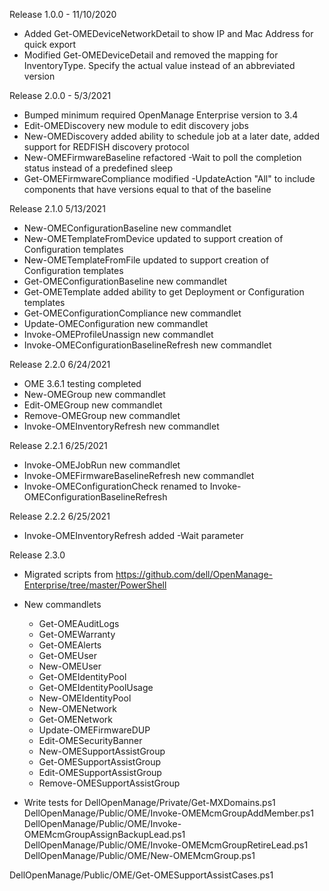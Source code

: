 Release 1.0.0 - 11/10/2020
* Added Get-OMEDeviceNetworkDetail to show IP and Mac Address for quick export
* Modified Get-OMEDeviceDetail and removed the mapping for InventoryType. Specify the actual value instead of an abbreviated version

Release 2.0.0 - 5/3/2021
* Bumped minimum required OpenManage Enterprise version to 3.4
* Edit-OMEDiscovery new module to edit discovery jobs
* New-OMEDiscovery added ability to schedule job at a later date, added support for REDFISH discovery protocol
* New-OMEFirmwareBaseline refactored -Wait to  poll the completion status instead of a predefined sleep
* Get-OMEFirmwareCompliance modified -UpdateAction "All" to include components that have versions equal to that of the baseline

Release 2.1.0 5/13/2021
* New-OMEConfigurationBaseline new commandlet
* New-OMETemplateFromDevice updated to support creation of Configuration templates
* New-OMETemplateFromFile updated to support creation of Configuration templates
* Get-OMEConfigurationBaseline new commandlet
* Get-OMETemplate added ability to get Deployment or Configuration templates
* Get-OMEConfigurationCompliance new commandlet
* Update-OMEConfiguration new commandlet
* Invoke-OMEProfileUnassign new commandlet
* Invoke-OMEConfigurationBaselineRefresh new commandlet

Release 2.2.0 6/24/2021
* OME 3.6.1 testing completed
* New-OMEGroup new commandlet
* Edit-OMEGroup new commandlet
* Remove-OMEGroup new commandlet
* Invoke-OMEInventoryRefresh new commandlet

Release 2.2.1 6/25/2021
* Invoke-OMEJobRun new commandlet
* Invoke-OMEFirmwareBaselineRefresh new commandlet
* Invoke-OMEConfigurationCheck renamed to Invoke-OMEConfigurationBaselineRefresh

Release 2.2.2 6/25/2021
* Invoke-OMEInventoryRefresh added -Wait parameter

Release 2.3.0
* Migrated scripts from https://github.com/dell/OpenManage-Enterprise/tree/master/PowerShell
* New commandlets
    * Get-OMEAuditLogs
    * Get-OMEWarranty
    * Get-OMEAlerts
    * Get-OMEUser
    * New-OMEUser
    * Get-OMEIdentityPool
    * Get-OMEIdentityPoolUsage
    * New-OMEIdentityPool
    * New-OMENetwork
    * Get-OMENetwork
    * Update-OMEFirmwareDUP
    * Edit-OMESecurityBanner
    * New-OMESupportAssistGroup
    * Get-OMESupportAssistGroup
    * Edit-OMESupportAssistGroup
    * Remove-OMESupportAssistGroup

* Write tests for 
DellOpenManage/Private/Get-MXDomains.ps1
DellOpenManage/Public/OME/Invoke-OMEMcmGroupAddMember.ps1
DellOpenManage/Public/OME/Invoke-OMEMcmGroupAssignBackupLead.ps1
DellOpenManage/Public/OME/Invoke-OMEMcmGroupRetireLead.ps1
DellOpenManage/Public/OME/New-OMEMcmGroup.ps1

DellOpenManage/Public/OME/Get-OMESupportAssistCases.ps1